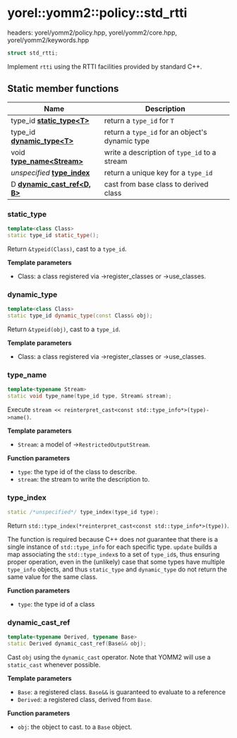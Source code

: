 # yorel::yomm2::policy::std_rtti
headers: yorel/yomm2/policy.hpp, yorel/yomm2/core.hpp, yorel/yomm2/keywords.hpp

```c++
struct std_rtti;
```

Implement `rtti` using the RTTI facilities provided by standard C++.

## Static member functions

| Name                                          | Description                                     |
| --------------------------------------------- | ----------------------------------------------- |
| type_id [**static_type\<T>**](#static_type)   | return a `type_id` for `T`                      |
| type_id [**dynamic_type\<T>**](#dynamic_type) | return a `type_id` for an object's dynamic type |
| void [**type_name\<Stream>**](#type_name)     | write a description of `type_id` to a stream    |
| *unspecified* [**type_index**](#type_index)   | return a unique key for a `type_id`             |
| D [**dynamic_cast_ref\<D, B>**](#dynamic_cast_ref)  | cast from base class to derived class           |

### static_type

```c++
template<class Class>
static type_id static_type();
```

Return `&typeid(Class)`, cast to a `type_id`.

**Template parameters**

* Class: a class registered via ->register_classes or ->use_classes.

### dynamic_type

```c++
template<class Class>
static type_id dynamic_type(const Class& obj);
```

Return `&typeid(obj)`, cast to a `type_id`.

**Template parameters**

* Class: a class registered via ->register_classes or ->use_classes.

### type_name

```c++
template<typename Stream>
static void type_name(type_id type, Stream& stream);
```

Execute `stream << reinterpret_cast<const std::type_info*>(type)->name()`.

**Template parameters**

* `Stream`: a model of ->`RestrictedOutputStream`.

**Function parameters**

* `type`: the type id of the class to describe.
* `stream`: the stream to write the description to.


### type_index

```c++
static /*unspecified*/ type_index(type_id type);
```

Return `std::type_index(*reinterpret_cast<const std::type_info*>(type))`.

The function is required because C++ does *not* guarantee that there is a single
instance of `std::type_info` for each specific type. `update` builds a map
associating the `std::type_index`s to a set of `type_id`s, thus ensuring proper
operation, even in the (unlikely) case that some types have multiple `type_info`
objects, and thus `static_type` and `dynamic_type` do not return the same value
for the same class.

**Function parameters**

* `type`: the type id of a class

### dynamic_cast_ref

```c++
template<typename Derived, typename Base>
static Derived dynamic_cast_ref(Base&& obj);
```

Cast `obj` using the `dynamic_cast` operator. Note that YOMM2 will use a
`static_cast` whenever possible.

**Template parameters**

* `Base`: a registered class.  `Base&&` is guaranteed to evaluate to a
  reference
* `Derived`: a registered class, derived from `Base`.

**Function parameters**

* `obj`: the object to cast.
  to a `Base` object.
